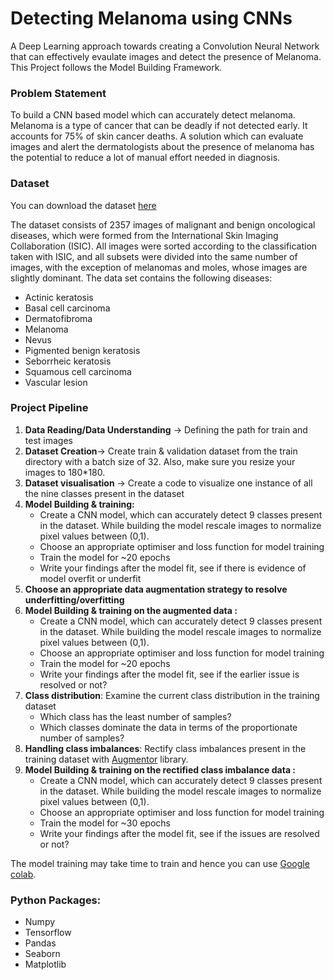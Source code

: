 # Detecting Melanoma using CNNs
A Deep Learning approach towards creating a Convolution Neural Network that can effectively evaulate images and detect the presence of Melanoma. This Project follows the Model Building Framework.

### Problem Statement
To build a CNN based model which can accurately detect melanoma. Melanoma is a type of cancer that can be deadly if not detected early. It accounts for 75% of skin cancer deaths. A solution which can evaluate images and alert the dermatologists about the presence of melanoma has the potential to reduce a lot of manual effort needed in diagnosis.

### Dataset 
You can download the dataset [here](https://drive.google.com/file/d/1xLfSQUGDl8ezNNbUkpuHOYvSpTyxVhCs/view?usp=sharing)

The dataset consists of 2357 images of malignant and benign oncological diseases, which were formed from the International Skin Imaging Collaboration (ISIC). All images were sorted according to the classification taken with ISIC, and all subsets were divided into the same number of images, with the exception of melanomas and moles, whose images are slightly dominant.
The data set contains the following diseases:
- Actinic keratosis
- Basal cell carcinoma
- Dermatofibroma
- Melanoma
- Nevus
- Pigmented benign keratosis
- Seborrheic keratosis
- Squamous cell carcinoma
- Vascular lesion

### Project Pipeline

1. **Data Reading/Data Understanding** → Defining the path for train and test images 
2. **Dataset Creation**→ Create train & validation dataset from the train directory with a batch size of 32. Also, make sure you resize your images to 180*180.
3. **Dataset visualisation** → Create a code to visualize one instance of all the nine classes present in the dataset 
4. **Model Building & training:**
    - Create a CNN model, which can accurately detect 9 classes present in the dataset. While building the model rescale images to normalize pixel values between (0,1).
    - Choose an appropriate optimiser and loss function for model training
    - Train the model for ~20 epochs
    - Write your findings after the model fit, see if there is evidence of model overfit or underfit
5. **Choose an appropriate data augmentation strategy to resolve underfitting/overfitting**
6. **Model Building & training on the augmented data :**
    - Create a CNN model, which can accurately detect 9 classes present in the dataset. While building the model rescale images to normalize pixel values between (0,1).
    - Choose an appropriate optimiser and loss function for model training
    - Train the model for ~20 epochs
    - Write your findings after the model fit, see if the earlier issue is resolved or not?
7. **Class distribution**: Examine the current class distribution in the training dataset
    - Which class has the least number of samples?
    - Which classes dominate the data in terms of the proportionate number of samples?
8. **Handling class imbalances**: Rectify class imbalances present in the training dataset with [Augmentor](https://augmentor.readthedocs.io/en/master/) library.
9. **Model Building & training on the rectified class imbalance data :**
    - Create a CNN model, which can accurately detect 9 classes present in the dataset. While building the model rescale images to normalize pixel values between (0,1).
    - Choose an appropriate optimiser and loss function for model training
    - Train the model for ~30 epochs
    - Write your findings after the model fit, see if the issues are resolved or not?

The model training may take time to train and hence you can use [Google colab](https://colab.research.google.com/).

### Python Packages:
- Numpy
- Tensorflow
- Pandas
- Seaborn
- Matplotlib
